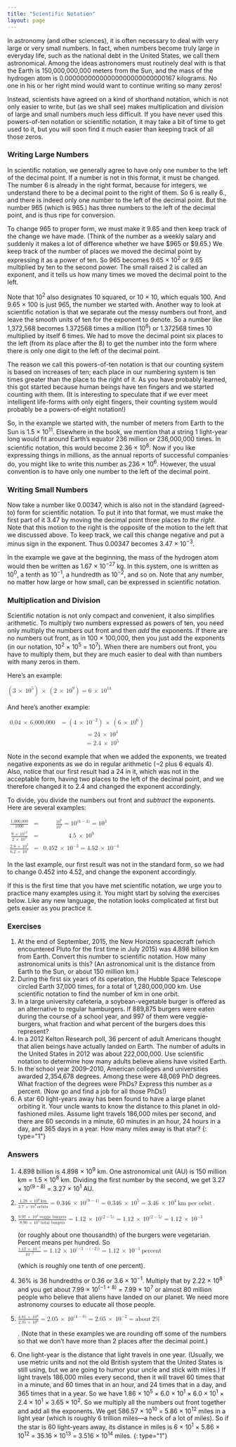 ```yaml
---
title: "Scientific Notation"
layout: page
---
```



In astronomy (and other sciences), it is often necessary to deal with very large or very small numbers. In fact, when numbers become truly large in everyday life, such as the national debt in the United States, we call them astronomical. Among the ideas astronomers must routinely deal with is that the Earth is 150,000,000,000 meters from the Sun, and the mass of the hydrogen atom is 0.00000000000000000000000000167 kilograms. No one in his or her right mind would want to continue writing so many zeros!

Instead, scientists have agreed on a kind of shorthand notation, which is not only easier to write, but (as we shall see) makes multiplication and division of large and small numbers much less difficult. If you have never used this powers-of-ten notation or scientific notation, it may take a bit of time to get used to it, but you will soon find it much easier than keeping track of all those zeros.

### Writing Large Numbers

In scientific notation, we generally agree to have only one number to the left of the decimal point. If a number is not in this format, it must be changed. The number 6 is already in the right format, because for integers, we understand there to be a decimal point to the right of them. So 6 is really 6., and there is indeed only one number to the left of the decimal point. But the number 965 (which is 965.) has three numbers to the left of the decimal point, and is thus ripe for conversion.

To change 965 to proper form, we must make it 9.65 and then keep track of the change we have made. (Think of the number as a weekly salary and suddenly it makes a lot of difference whether we have $965 or $9.65.) We keep track of the number of places we moved the decimal point by expressing it as a power of ten. So 965 becomes 9.65 × 10<sup>2</sup> or 9.65 multiplied by ten to the second power. The small raised 2 is called an exponent, and it tells us how many times we moved the decimal point to the left.

Note that 10<sup>2</sup> also designates 10 squared, or 10 × 10, which equals 100. And 9.65 × 100 is just 965, the number we started with. Another way to look at scientific notation is that we separate out the messy numbers out front, and leave the smooth units of ten for the exponent to denote. So a number like 1,372,568 becomes 1.372568 times a million (10<sup>6</sup>) or 1.372568 times 10 multiplied by itself 6 times. We had to move the decimal point six places to the left (from its place after the 8) to get the number into the form where there is only one digit to the left of the decimal point.

The reason we call this powers-of-ten notation is that our counting system is based on increases of ten; each place in our numbering system is ten times greater than the place to the right of it. As you have probably learned, this got started because human beings have ten fingers and we started counting with them. (It is interesting to speculate that if we ever meet intelligent life-forms with only eight fingers, their counting system would probably be a powers-of-eight notation!)

So, in the example we started with, the number of meters from Earth to the Sun is 1.5 × 10<sup>11</sup>. Elsewhere in the book, we mention that a string 1 light-year long would fit around Earth’s equator 236 million or 236,000,000 times. In scientific notation, this would become 2.36 × 10<sup>8</sup>. Now if you like expressing things in millions, as the annual reports of successful companies do, you might like to write this number as 236 × 10<sup>6</sup>. However, the usual convention is to have only one number to the left of the decimal point.

### Writing Small Numbers

Now take a number like 0.00347, which is also not in the standard (agreed-to) form for scientific notation. To put it into that format, we must make the first part of it 3.47 by moving the decimal point three places *to the right*. Note that this motion to the right is the opposite of the motion to the left that we discussed above. To keep track, we call this change negative and put a minus sign in the exponent. Thus 0.00347 becomes 3.47 × 10<sup>−3</sup>.

In the example we gave at the beginning, the mass of the hydrogen atom would then be written as 1.67 × 10<sup>−27</sup> kg. In this system, one is written as 10<sup>0</sup>, a tenth as 10<sup>−1</sup>, a hundredth as 10<sup>−2</sup>, and so on. Note that any number, no matter how large or how small, can be expressed in scientific notation.

### Multiplication and Division

Scientific notation is not only compact and convenient, it also simplifies arithmetic. To multiply two numbers expressed as powers of ten, you need only multiply the numbers out front and then *add* the exponents. If there are no numbers out front, as in 100 × 100,000, then you just add the exponents (in our notation, 10<sup>2</sup> × 10<sup>5</sup> = 10<sup>7</sup>). When there are numbers out front, you have to multiply them, but they are much easier to deal with than numbers with many zeros in them.

Here’s an example:

<div data-type="equation" class="unnumbered" data-label="">
<math xmlns="http://www.w3.org/1998/Math/MathML"><mrow><mrow><mo>(</mo><mrow><mn>3</mn><mspace width="0.2em" /><mo>×</mo><mspace width="0.2em" /><msup><mn>10</mn><mn>5</mn></msup></mrow><mo>)</mo></mrow><mspace width="0.2em" /><mo>×</mo><mspace width="0.2em" /><mrow><mo>(</mo><mn>2</mn><mspace width="0.2em" /><mo>×</mo><mspace width="0.2em" /><msup><mn>10</mn><mn>9</mn></msup><mo>)</mo></mrow><mo>=</mo><mn>6</mn><mspace width="0.2em" /><mo>×</mo><mspace width="0.2em" /><msup><mn>10</mn><mrow><mn>14</mn></mrow></msup></mrow></math>
</div>

And here’s another example:

<div data-type="equation" class="unnumbered" data-label="">
<math xmlns="http://www.w3.org/1998/Math/MathML"><mtable><mtr><mtd columnalign="right"><mn>0.04</mn><mspace width="0.2em" /><mo>×</mo><mspace width="0.2em" /><mn>6,000,000</mn></mtd><mtd columnalign="left"><mo>=</mo><mrow><mo>(</mo><mrow><mn>4</mn><mspace width="0.2em" /><mo>×</mo><mspace width="0.2em" /><msup><mn>10</mn><mrow><mo>−</mo><mn>2</mn></mrow></msup></mrow><mo>)</mo></mrow><mspace width="0.2em" /><mo>×</mo><mspace width="0.2em" /><mrow><mo>(</mo><mrow><mn>6</mn><mspace width="0.2em" /><mo>×</mo><mspace width="0.2em" /><msup><mn>10</mn><mn>6</mn></msup></mrow><mo>)</mo></mrow></mtd></mtr><mtr><mtd /><mtd columnalign="left"><mo>=</mo><mn>24</mn><mspace width="0.2em" /><mo>×</mo><mspace width="0.2em" /><msup><mn>10</mn><mn>4</mn></msup></mtd></mtr><mtr><mtd /><mtd columnalign="left"><mo>=</mo><mn>2.4</mn><mspace width="0.2em" /><mo>×</mo><mspace width="0.2em" /><msup><mn>10</mn><mn>5</mn></msup></mtd></mtr></mtable></math>
</div>

Note in the second example that when we added the exponents, we treated negative exponents as we do in regular arithmetic (−2 plus 6 equals 4). Also, notice that our first result had a 24 in it, which was not in the acceptable form, having two places to the left of the decimal point, and we therefore changed it to 2.4 and changed the exponent accordingly.

To divide, you divide the numbers out front and *subtract* the exponents. Here are several examples:

<div data-type="equation" class="unnumbered" data-label="">
<math xmlns="http://www.w3.org/1998/Math/MathML"><mtable><mtr><mtd columnalign="right"><mfrac><mrow><mn>1,000,000</mn></mrow><mrow><mn>1000</mn></mrow></mfrac></mtd><mtd columnalign="left"><mo>=</mo></mtd><mtd columnalign="left"><mfrac><mrow><msup><mn>10</mn><mn>6</mn></msup></mrow><mrow><msup><mn>10</mn><mn>3</mn></msup></mrow></mfrac><mo>=</mo><msup><mn>10</mn><mrow><mo stretchy="false">(</mo><mn>6</mn><mo>−</mo><mn>3</mn><mo stretchy="false">)</mo></mrow></msup><mo>=</mo><msup><mn>10</mn><mn>3</mn></msup></mtd></mtr><mtr><mtd columnalign="right"><mfrac><mrow><mn>9</mn><mspace width="0.2em" /><mo>×</mo><mspace width="0.2em" /><msup><mrow><mn>10</mn></mrow><mrow><mn>12</mn></mrow></msup></mrow><mrow><mn>2</mn><mspace width="0.2em" /><mo>×</mo><mspace width="0.2em" /><msup><mrow><mn>10</mn></mrow><mn>3</mn></msup></mrow></mfrac></mtd><mtd columnalign="left"><mo>=</mo></mtd><mtd columnalign="left"><mn>4.5</mn><mspace width="0.2em" /><mo>×</mo><mspace width="0.2em" /><msup><mn>10</mn><mn>9</mn></msup></mtd></mtr><mtr><mtd columnalign="right"><mfrac><mrow><mn>2.8</mn><mspace width="0.2em" /><mo>×</mo><mspace width="0.2em" /><msup><mrow><mn>10</mn></mrow><mn>2</mn></msup></mrow><mrow><mn>6.2</mn><mspace width="0.2em" /><mo>×</mo><mspace width="0.2em" /><msup><mrow><mn>10</mn></mrow><mn>5</mn></msup></mrow></mfrac></mtd><mtd columnalign="left"><mo>=</mo></mtd><mtd columnalign="left"><mn>0.452</mn><mspace width="0.2em" /><mo>×</mo><mspace width="0.2em" /><msup><mn>10</mn><mrow><mtext>−</mtext><mn>3</mn></mrow></msup><mo>=</mo><mn>4.52</mn><mspace width="0.2em" /><mo>×</mo><mspace width="0.2em" /><msup><mn>10</mn><mrow><mo>−</mo><mn>4</mn></mrow></msup></mtd></mtr></mtable></math>
</div>

In the last example, our first result was not in the standard form, so we had to change 0.452 into 4.52, and change the exponent accordingly.

If this is the first time that you have met scientific notation, we urge you to practice many examples using it. You might start by solving the exercises below. Like any new language, the notation looks complicated at first but gets easier as you practice it.

### Exercises

1.  At the end of September, 2015, the New Horizons spacecraft (which encountered Pluto for the first time in July 2015) was 4.898 billion km from Earth. Convert this number to scientific notation. How many astronomical units is this? (An astronomical unit is the distance from Earth to the Sun, or about 150 million km.)
2.  During the first six years of its operation, the Hubble Space Telescope circled Earth 37,000 times, for a total of 1,280,000,000 km. Use scientific notation to find the number of km in one orbit.
3.  In a large university cafeteria, a soybean-vegetable burger is offered as an alternative to regular hamburgers. If 889,875 burgers were eaten during the course of a school year, and 997 of them were veggie-burgers, what fraction and what percent of the burgers does this represent?
4.  In a 2012 Kelton Research poll, 36 percent of adult Americans thought that alien beings have actually landed on Earth. The number of adults in the United States in 2012 was about 222,000,000. Use scientific notation to determine how many adults believe aliens have visited Earth.
5.  In the school year 2009–2010, American colleges and universities awarded 2,354,678 degrees. Among these were 48,069 PhD degrees. What fraction of the degrees were PhDs? Express this number as a percent. (Now go and find a job for all those PhDs!)
6.  A star 60 light-years away has been found to have a large planet orbiting it. Your uncle wants to know the distance to this planet in old-fashioned miles. Assume light travels 186,000 miles per second, and there are 60 seconds in a minute, 60 minutes in an hour, 24 hours in a day, and 365 days in a year. How many miles away is that star?
{: type="1"}

### Answers

1.  4\.898 billion is 4.898 × 10<sup>9</sup> km. One astronomical unit (AU) is 150 million km = 1.5 × 10<sup>8</sup> km. Dividing the first number by the second, we get 3.27 × 10<sup>(9 – 8)</sup> = 3.27 × 10<sup>1</sup> AU.
2.  <math xmlns="http://www.w3.org/1998/Math/MathML"><mrow><mfrac><mrow><mn>1.28</mn><mspace width="0.2em" /><mo>×</mo><mspace width="0.2em" /><msup><mn>10</mn><mn>9</mn></msup><mspace width="0.2em" /><mtext>km</mtext></mrow><mrow><mn>3.7</mn><mspace width="0.2em" /><mo>×</mo><mspace width="0.2em" /><msup><mn>10</mn><mn>4</mn></msup><mspace width="0.2em" /><mtext>orbits</mtext></mrow></mfrac><mo>=</mo><mn>0.346</mn><mspace width="0.2em" /><mo>×</mo><mspace width="0.2em" /><msup><mn>10</mn><mrow><mo stretchy="false">(</mo><mn>9</mn><mo>−</mo><mn>4</mn><mo stretchy="false">)</mo></mrow></msup><mo>=</mo><mn>0.346</mn><mspace width="0.2em" /><mo>×</mo><mspace width="0.2em" /><msup><mn>10</mn><mn>5</mn></msup><mo>=</mo><mn>3.46</mn><mspace width="0.2em" /><mo>×</mo><mspace width="0.2em" /><msup><mn>10</mn><mn>4</mn></msup><mspace width="0.2em" /><mtext>km per orbit</mtext><mo>.</mo></mrow></math>

3.  <math xmlns="http://www.w3.org/1998/Math/MathML"><mrow><mfrac><mrow><mn>9.97</mn><mspace width="0.2em" /><mo>×</mo><mspace width="0.2em" /><msup><mn>10</mn><mn>2</mn></msup><mspace width="0.2em" /><mtext>veggie burgers</mtext></mrow><mrow><mn>8.90</mn><mspace width="0.2em" /><mo>×</mo><mspace width="0.2em" /><msup><mn>10</mn><mn>5</mn></msup><mspace width="0.2em" /><mtext>total burgers</mtext></mrow></mfrac><mo>=</mo><mn>1.12</mn><mspace width="0.2em" /><mo>×</mo><mspace width="0.2em" /><msup><mn>10</mn><mrow><mo stretchy="false">(</mo><mn>2</mn><mo>−</mo><mn>5</mn><mo stretchy="false">)</mo></mrow></msup><mo>=</mo><mn>1.12</mn><mspace width="0.2em" /><mo>×</mo><mspace width="0.2em" /><msup><mn>10</mn><mrow><mo stretchy="false">(</mo><mn>2</mn><mo>−</mo><mn>5</mn><mo stretchy="false">)</mo></mrow></msup><mo>=</mo><mn>1.12</mn><mspace width="0.2em" /><mo>×</mo><mspace width="0.2em" /><msup><mn>10</mn><mrow><mn>−3</mn></mrow></msup></mrow></math>
    
    (or roughly about one thousandth) of the burgers were vegetarian. Percent means per hundred. So
    <math xmlns="http://www.w3.org/1998/Math/MathML"><mrow><mfrac><mrow><mn>1.12</mn><mspace width="0.2em" /><mo>×</mo><mspace width="0.2em" /><msup><mn>10</mn><mrow><mn>−3</mn></mrow></msup></mrow><mrow><msup><mn>10</mn><mrow><mn>−2</mn></mrow></msup></mrow></mfrac><mo>=</mo><mn>1.12</mn><mspace width="0.2em" /><mo>×</mo><mspace width="0.2em" /><msup><mn>10</mn><mrow><mo stretchy="false">(</mo><mn>−3</mn><mspace width="0.2em" /><mo>−</mo><mo stretchy="false">(</mo><mn>−2</mn><mo stretchy="false">)</mo><mo stretchy="false">)</mo></mrow></msup><mo>=</mo><mn>1.12</mn><mspace width="0.2em" /><mo>×</mo><mspace width="0.2em" /><msup><mn>10</mn><mrow><mn>−1</mn></mrow></msup><mspace width="0.2em" /><mtext>percent</mtext></mrow></math>
    
    (which is roughly one tenth of one percent).
4.  36% is 36 hundredths or 0.36 or 3.6 × 10<sup>−1</sup>. Multiply that by 2.22 × 10<sup>8</sup> and you get about 7.99 × 10<sup>(−1 + 8)</sup> = 7.99 × 10<sup>7</sup> or almost 80 million people who believe that aliens have landed on our planet. We need more astronomy courses to educate all those people.
5.  <math xmlns="http://www.w3.org/1998/Math/MathML"><mrow><mfrac><mrow><mn>4.81</mn><mspace width="0.2em" /><mo>×</mo><mspace width="0.2em" /><msup><mn>10</mn><mn>4</mn></msup></mrow><mrow><mn>2.35</mn><mspace width="0.2em" /><mo>×</mo><mspace width="0.2em" /><msup><mn>10</mn><mn>6</mn></msup></mrow></mfrac><mo>=</mo><mn>2.05</mn><mspace width="0.2em" /><mo>×</mo><mspace width="0.2em" /><msup><mn>10</mn><mrow><mo stretchy="false">(</mo><mn>4</mn><mo>−</mo><mn>6</mn><mo stretchy="false">)</mo></mrow></msup><mo>=</mo><mn>2.05</mn><mspace width="0.2em" /><mo>×</mo><mspace width="0.2em" /><msup><mn>10</mn><mrow><mn>−2</mn></mrow></msup><mo>=</mo><mtext>about</mtext><mspace width="0.2em" /><mn>2</mn><mtext>%</mtext></mrow></math>
    
    . (Note that in these examples we are rounding off some of the numbers so that we don’t have more than 2 places after the decimal point.)
6.  One light-year is the distance that light travels in one year. (Usually, we use metric units and not the old British system that the United States is still using, but we are going to humor your uncle and stick with miles.) If light travels 186,000 miles every second, then it will travel 60 times that in a minute, and 60 times that in an hour, and 24 times that in a day, and 365 times that in a year. So we have 1.86 × 10<sup>5</sup> × 6.0 × 10<sup>1</sup> × 6.0 × 10<sup>1</sup> × 2.4 × 10<sup>1</sup> × 3.65 × 10<sup>2</sup>. So we multiply all the numbers out front together and add all the exponents. We get 586.57 × 10<sup>10</sup> = 5.86 × 10<sup>12</sup> miles in a light year (which is roughly 6 trillion miles—a heck of a lot of miles). So if the star is 60 light-years away, its distance in miles is 6 × 10<sup>1</sup> × 5.86 × 10<sup>12</sup> = 35.16 × 10<sup>13</sup> = 3.516 × 10<sup>14</sup> miles.
{: type="1"}

